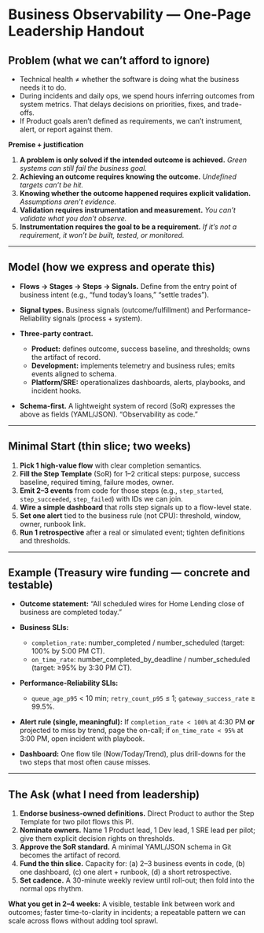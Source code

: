# Business Observability — One-Page Leadership Handout

## Problem (what we can’t afford to ignore)

* Technical health ≠ whether the software is doing what the business needs it to do.
* During incidents and daily ops, we spend hours inferring outcomes from system metrics. That delays decisions on priorities, fixes, and trade-offs.
* If Product goals aren’t defined as requirements, we can’t instrument, alert, or report against them.

**Premise + justification**

1. **A problem is only solved if the intended outcome is achieved.** *Green systems can still fail the business goal.*
2. **Achieving an outcome requires knowing the outcome.** *Undefined targets can’t be hit.*
3. **Knowing whether the outcome happened requires explicit validation.** *Assumptions aren’t evidence.*
4. **Validation requires instrumentation and measurement.** *You can’t validate what you don’t observe.*
5. **Instrumentation requires the goal to be a requirement.** *If it’s not a requirement, it won’t be built, tested, or monitored.*

---

## Model (how we express and operate this)

* **Flows → Stages → Steps → Signals.** Define from the entry point of business intent (e.g., “fund today’s loans,” “settle trades”).
* **Signal types.** Business signals (outcome/fulfillment) and Performance-Reliability signals (process + system).
* **Three-party contract.**

  * **Product:** defines outcome, success baseline, and thresholds; owns the artifact of record.
  * **Development:** implements telemetry and business rules; emits events aligned to schema.
  * **Platform/SRE:** operationalizes dashboards, alerts, playbooks, and incident hooks.
* **Schema-first.** A lightweight system of record (SoR) expresses the above as fields (YAML/JSON). “Observability as code.”

---

## Minimal Start (thin slice; two weeks)

1. **Pick 1 high-value flow** with clear completion semantics.
2. **Fill the Step Template** (SoR) for 1–2 critical steps: purpose, success baseline, required timing, failure modes, owner.
3. **Emit 2–3 events** from code for those steps (e.g., `step_started`, `step_succeeded`, `step_failed`) with IDs we can join.
4. **Wire a simple dashboard** that rolls step signals up to a flow-level state.
5. **Set one alert** tied to the business rule (not CPU): threshold, window, owner, runbook link.
6. **Run 1 retrospective** after a real or simulated event; tighten definitions and thresholds.

---

## Example (Treasury wire funding — concrete and testable)

* **Outcome statement:** “All scheduled wires for Home Lending close of business are completed today.”
* **Business SLIs:**

  * `completion_rate`: number\_completed / number\_scheduled (target: 100% by 5:00 PM CT).
  * `on_time_rate`: number\_completed\_by\_deadline / number\_scheduled (target: ≥95% by 3:30 PM CT).
* **Performance-Reliability SLIs:**

  * `queue_age_p95` < 10 min; `retry_count_p95` ≤ 1; `gateway_success_rate` ≥ 99.5%.
* **Alert rule (single, meaningful):** If `completion_rate < 100%` at 4:30 PM **or** projected to miss by trend, page the on-call; if `on_time_rate < 95%` at 3:00 PM, open incident with playbook.
* **Dashboard:** One flow tile (Now/Today/Trend), plus drill-downs for the two steps that most often cause misses.

---

## The Ask (what I need from leadership)

1. **Endorse business-owned definitions.** Direct Product to author the Step Template for two pilot flows this PI.
2. **Nominate owners.** Name 1 Product lead, 1 Dev lead, 1 SRE lead per pilot; give them explicit decision rights on thresholds.
3. **Approve the SoR standard.** A minimal YAML/JSON schema in Git becomes the artifact of record.
4. **Fund the thin slice.** Capacity for: (a) 2–3 business events in code, (b) one dashboard, (c) one alert + runbook, (d) a short retrospective.
5. **Set cadence.** A 30-minute weekly review until roll-out; then fold into the normal ops rhythm.

**What you get in 2–4 weeks:** A visible, testable link between work and outcomes; faster time-to-clarity in incidents; a repeatable pattern we can scale across flows without adding tool sprawl.
